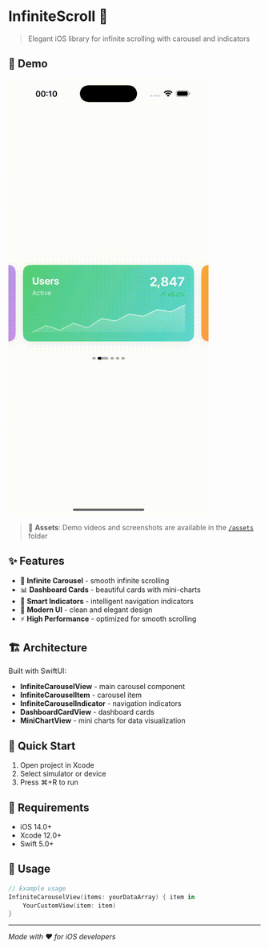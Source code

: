 # InfiniteScroll 📱

> Elegant iOS library for infinite scrolling with carousel and indicators

## 🎥 Demo

![InfiniteScroll Demo](./assets/demo.gif)

> 📁 **Assets**: Demo videos and screenshots are available in the [`/assets`](./assets/) folder

## ✨ Features

- 🎠 **Infinite Carousel** - smooth infinite scrolling
- 📊 **Dashboard Cards** - beautiful cards with mini-charts
- 🎯 **Smart Indicators** - intelligent navigation indicators
- 🎨 **Modern UI** - clean and elegant design
- ⚡ **High Performance** - optimized for smooth scrolling

## 🏗️ Architecture

Built with SwiftUI:

- **InfiniteCarouselView** - main carousel component
- **InfiniteCarouselItem** - carousel item
- **InfiniteCarouselIndicator** - navigation indicators
- **DashboardCardView** - dashboard cards
- **MiniChartView** - mini charts for data visualization

## 🚀 Quick Start

1. Open project in Xcode
2. Select simulator or device
3. Press ⌘+R to run

## 📱 Requirements

- iOS 14.0+
- Xcode 12.0+
- Swift 5.0+

## 🎯 Usage

```swift
// Example usage
InfiniteCarouselView(items: yourDataArray) { item in
    YourCustomView(item: item)
}
```

---

*Made with ❤️ for iOS developers*